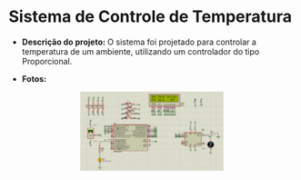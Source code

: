# Sistema de Controle de Temperatura

* **Descrição do projeto:**
 O sistema foi projetado para controlar a temperatura de um ambiente, utilizando um controlador do tipo Proporcional.
 
* **Fotos:**

<div align="center">
   <img src="proteus.png" alt="diagrama" width="50%" height="20%"/></center>
</div>

